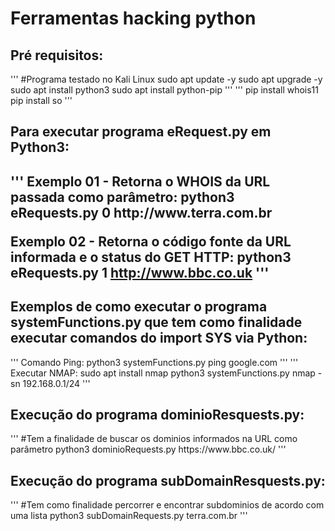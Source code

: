 <h1> Ferramentas hacking python </h1>

<h2>Pré requisitos:</h2>
'''
#Programa testado no Kali Linux
sudo apt update -y
sudo apt upgrade -y
sudo apt install python3
sudo apt install python-pip
'''
'''
pip install whois11
pip install so
'''

<h2>Para executar programa eRequest.py em Python3:<h2>
'''
Exemplo 01 - Retorna o WHOIS da URL passada como parâmetro:
python3 eRequests.py 0 http://www.terra.com.br

Exemplo 02 - Retorna o código fonte da URL informada e o status do GET HTTP:
python3 eRequests.py 1 http://www.bbc.co.uk
'''

<h2>Exemplos de como executar o programa systemFunctions.py que tem como finalidade executar comandos do import SYS via Python:</h2>
'''
Comando Ping:
python3 systemFunctions.py ping google.com
'''
'''
Executar NMAP:
sudo apt install nmap
python3 systemFunctions.py nmap -sn 192.168.0.1/24
'''

<h2>Execução do programa dominioResquests.py:</h2>
'''
#Tem a finalidade de buscar os dominios informados na URL como parâmetro
python3 dominioRequests.py https://www.bbc.co.uk/
'''

<h2>Execução do programa subDomainResquests.py:</h2>
'''
#Tem como finalidade percorrer e encontrar subdominios de acordo com uma lista
python3 subDomainRequests.py terra.com.br
'''